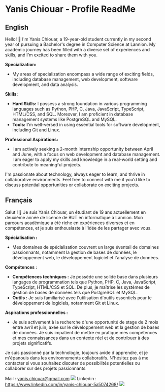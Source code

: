 # Yanis Chiouar - Profile ReadMe

## English

Hello! 👋 I'm Yanis Chiouar, a 19-year-old student currently in my second year of pursuing a Bachelor's degree in Computer Science at Lannion. My academic journey has been filled with a diverse set of experiences and skills, and I'm excited to share them with you.


**Specialization:**
- My areas of specialization encompass a wide range of exciting fields, including database management, web development, software development, and data analysis.

**Skills:**
- **Hard Skills:** I possess a strong foundation in various programming languages such as Python, PHP, C, Java, JavaScript, TypeScript, HTML/CSS, and SQL. Moreover, I am proficient in database management systems like PostgreSQL and MySQL.
- **Tools:** I'm well-versed in using essential tools for software development, including Git and Linux.

**Professional Aspirations:**
- I am actively seeking a 2-month internship opportunity between April and June, with a focus on web development and database management. I am eager to apply my skills and knowledge in a real-world setting and contribute to meaningful projects.

I'm passionate about technology, always eager to learn, and thrive in collaborative environments. Feel free to connect with me if you'd like to discuss potential opportunities or collaborate on exciting projects.

## Français

Salut ! 👋 Je suis Yanis Chiouar, un étudiant de 19 ans actuellement en deuxième année de licence de BUT en informatique à Lannion. Mon parcours académique a été riche en expériences diverses et en compétences, et je suis enthousiaste à l'idée de les partager avec vous.


**Spécialisation :**
- Mes domaines de spécialisation couvrent un large éventail de domaines passionnants, notamment la gestion de bases de données, le développement web, le développement logiciel et l'analyse de données.

**Compétences :**
- **Compétences techniques :** Je possède une solide base dans plusieurs langages de programmation tels que Python, PHP, C, Java, JavaScript, TypeScript, HTML/CSS et SQL. De plus, je maîtrise les systèmes de gestion de bases de données tels que PostgreSQL et MySQL.
- **Outils :** Je suis familiarisé avec l'utilisation d'outils essentiels pour le développement de logiciels, notamment Git et Linux.

**Aspirations professionnelles :**
- Je suis activement à la recherche d'une opportunité de stage de 2 mois entre avril et juin, axée sur le développement web et la gestion de bases de données. Je suis impatient de mettre en pratique mes compétences et mes connaissances dans un contexte réel et de contribuer à des projets significatifs.

Je suis passionné par la technologie, toujours avide d'apprendre, et je m'épanouis dans les environnements collaboratifs. N'hésitez pas à me contacter si vous souhaitez discuter de possibilités potentielles ou collaborer sur des projets passionnants.

Mail : yanis.chiouar@gmail.com <img src="https://mailmeteor.com/logos/assets/PNG/Gmail_Logo_512px.png"/>
Linkedin : https://www.linkedin.com/in/yanis-chiouar-5a5074268/ <img src="https://static.vecteezy.com/system/resources/previews/018/930/587/non_2x/linkedin-logo-linkedin-icon-transparent-free-png.png"/>
